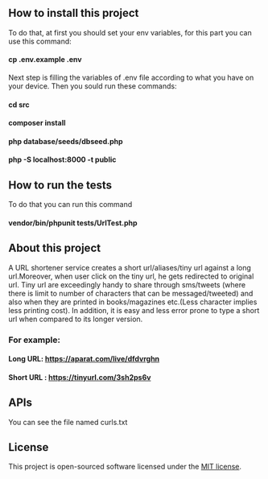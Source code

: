 ## How to install this project

To do that, at first you should set your env variables, 
for this part you can use this command:
#### cp .env.example .env
Next step is filling the variables of .env file according to
what you have on your device.
Then you sould run these commands:

#### cd src
#### composer install
#### php database/seeds/dbseed.php
#### php -S localhost:8000 -t public

## How to run the tests

To do that you can run this command

#### vendor/bin/phpunit tests/UrlTest.php


## About this project

A URL shortener service creates a short url/aliases/tiny url against a long url.Moreover, when user click on the tiny url, he gets redirected to original url.
Tiny url are exceedingly handy to share through sms/tweets (where there is limit to number of characters that can be messaged/tweeted) and also when they are printed in books/magazines etc.(Less character implies less printing cost). In addition, it is easy and less error prone to type a short url when compared to its longer version.

### For example:

#### Long URL: https://aparat.com/live/dfdvrghn
#### Short URL : https://tinyurl.com/3sh2ps6v


## APIs
You can see the file named curls.txt

## License

This project is open-sourced software licensed under the [MIT license](https://opensource.org/licenses/MIT).
